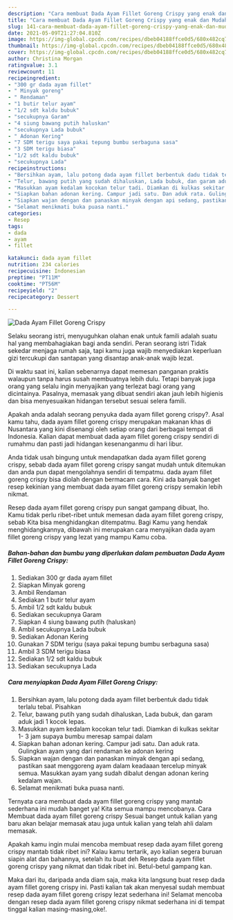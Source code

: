 ```yaml
---
description: "Cara membuat Dada Ayam Fillet Goreng Crispy yang enak dan Mudah Dibuat"
title: "Cara membuat Dada Ayam Fillet Goreng Crispy yang enak dan Mudah Dibuat"
slug: 141-cara-membuat-dada-ayam-fillet-goreng-crispy-yang-enak-dan-mudah-dibuat
date: 2021-05-09T21:27:04.810Z
image: https://img-global.cpcdn.com/recipes/dbeb04188ffce0d5/680x482cq70/dada-ayam-fillet-goreng-crispy-foto-resep-utama.jpg
thumbnail: https://img-global.cpcdn.com/recipes/dbeb04188ffce0d5/680x482cq70/dada-ayam-fillet-goreng-crispy-foto-resep-utama.jpg
cover: https://img-global.cpcdn.com/recipes/dbeb04188ffce0d5/680x482cq70/dada-ayam-fillet-goreng-crispy-foto-resep-utama.jpg
author: Christina Morgan
ratingvalue: 3.1
reviewcount: 11
recipeingredient:
- "300 gr dada ayam fillet"
- " Minyak goreng"
- " Rendaman"
- "1 butir telur ayam"
- "1/2 sdt kaldu bubuk"
- "secukupnya Garam"
- "4 siung bawang putih haluskan"
- "secukupnya Lada bubuk"
- " Adonan Kering"
- "7 SDM terigu saya pakai tepung bumbu serbaguna sasa"
- "3 SDM terigu biasa"
- "1/2 sdt kaldu bubuk"
- "secukupnya Lada"
recipeinstructions:
- "Bersihkan ayam, lalu potong dada ayam fillet berbentuk dadu tidak terlalu tebal. Pisahkan"
- "Telur, bawang putih yang sudah dihaluskan, Lada bubuk, dan garam aduk jadi 1 kocok lepas."
- "Masukkan ayam kedalam kocokan telur tadi. Diamkan di kulkas sekitar 1- 3 jam supaya bumbu meresap sampai dalam"
- "Siapkan bahan adonan kering. Campur jadi satu. Dan aduk rata. Gulingkan ayam yang dari rendaman ke adonan kering"
- "Siapkan wajan dengan dan panaskan minyak dengan api sedang, pastikan saat menggoreng ayam dalam keadaaan tercelup minyak semua. Masukkan ayam yang sudah dibalut dengan adonan kering kedalam wajan."
- "Selamat menikmati buka puasa nanti."
categories:
- Resep
tags:
- dada
- ayam
- fillet

katakunci: dada ayam fillet 
nutrition: 234 calories
recipecuisine: Indonesian
preptime: "PT11M"
cooktime: "PT56M"
recipeyield: "2"
recipecategory: Dessert

---
```



![Dada Ayam Fillet Goreng Crispy](https://img-global.cpcdn.com/recipes/dbeb04188ffce0d5/680x482cq70/dada-ayam-fillet-goreng-crispy-foto-resep-utama.jpg)

Selaku seorang istri, menyuguhkan olahan enak untuk famili adalah suatu hal yang membahagiakan bagi anda sendiri. Peran seorang istri Tidak sekedar menjaga rumah saja, tapi kamu juga wajib menyediakan keperluan gizi tercukupi dan santapan yang disantap anak-anak wajib lezat.

Di waktu  saat ini, kalian sebenarnya dapat memesan panganan praktis walaupun tanpa harus susah membuatnya lebih dulu. Tetapi banyak juga orang yang selalu ingin menyajikan yang terlezat bagi orang yang dicintainya. Pasalnya, memasak yang dibuat sendiri akan jauh lebih higienis dan bisa menyesuaikan hidangan tersebut sesuai selera famili. 



Apakah anda adalah seorang penyuka dada ayam fillet goreng crispy?. Asal kamu tahu, dada ayam fillet goreng crispy merupakan makanan khas di Nusantara yang kini disenangi oleh setiap orang dari berbagai tempat di Indonesia. Kalian dapat membuat dada ayam fillet goreng crispy sendiri di rumahmu dan pasti jadi hidangan kesenanganmu di hari libur.

Anda tidak usah bingung untuk mendapatkan dada ayam fillet goreng crispy, sebab dada ayam fillet goreng crispy sangat mudah untuk ditemukan dan anda pun dapat mengolahnya sendiri di tempatmu. dada ayam fillet goreng crispy bisa diolah dengan bermacam cara. Kini ada banyak banget resep kekinian yang membuat dada ayam fillet goreng crispy semakin lebih nikmat.

Resep dada ayam fillet goreng crispy pun sangat gampang dibuat, lho. Kamu tidak perlu ribet-ribet untuk memesan dada ayam fillet goreng crispy, sebab Kita bisa menghidangkan ditempatmu. Bagi Kamu yang hendak menghidangkannya, dibawah ini merupakan cara menyajikan dada ayam fillet goreng crispy yang lezat yang mampu Kamu coba.

<!--inarticleads1-->

##### Bahan-bahan dan bumbu yang diperlukan dalam pembuatan Dada Ayam Fillet Goreng Crispy:

1. Sediakan 300 gr dada ayam fillet
1. Siapkan  Minyak goreng
1. Ambil  Rendaman
1. Sediakan 1 butir telur ayam
1. Ambil 1/2 sdt kaldu bubuk
1. Sediakan secukupnya Garam
1. Siapkan 4 siung bawang putih (haluskan)
1. Ambil secukupnya Lada bubuk
1. Sediakan  Adonan Kering
1. Gunakan 7 SDM terigu (saya pakai tepung bumbu serbaguna sasa)
1. Ambil 3 SDM terigu biasa
1. Sediakan 1/2 sdt kaldu bubuk
1. Sediakan secukupnya Lada




<!--inarticleads2-->

##### Cara menyiapkan Dada Ayam Fillet Goreng Crispy:

1. Bersihkan ayam, lalu potong dada ayam fillet berbentuk dadu tidak terlalu tebal. Pisahkan
1. Telur, bawang putih yang sudah dihaluskan, Lada bubuk, dan garam aduk jadi 1 kocok lepas.
1. Masukkan ayam kedalam kocokan telur tadi. Diamkan di kulkas sekitar 1- 3 jam supaya bumbu meresap sampai dalam
1. Siapkan bahan adonan kering. Campur jadi satu. Dan aduk rata. Gulingkan ayam yang dari rendaman ke adonan kering
1. Siapkan wajan dengan dan panaskan minyak dengan api sedang, pastikan saat menggoreng ayam dalam keadaaan tercelup minyak semua. Masukkan ayam yang sudah dibalut dengan adonan kering kedalam wajan.
1. Selamat menikmati buka puasa nanti.




Ternyata cara membuat dada ayam fillet goreng crispy yang mantab sederhana ini mudah banget ya! Kita semua mampu mencobanya. Cara Membuat dada ayam fillet goreng crispy Sesuai banget untuk kalian yang baru akan belajar memasak atau juga untuk kalian yang telah ahli dalam memasak.

Apakah kamu ingin mulai mencoba membuat resep dada ayam fillet goreng crispy mantab tidak ribet ini? Kalau kamu tertarik, ayo kalian segera buruan siapin alat dan bahannya, setelah itu buat deh Resep dada ayam fillet goreng crispy yang nikmat dan tidak ribet ini. Betul-betul gampang kan. 

Maka dari itu, daripada anda diam saja, maka kita langsung buat resep dada ayam fillet goreng crispy ini. Pasti kalian tak akan menyesal sudah membuat resep dada ayam fillet goreng crispy lezat sederhana ini! Selamat mencoba dengan resep dada ayam fillet goreng crispy nikmat sederhana ini di tempat tinggal kalian masing-masing,oke!.

